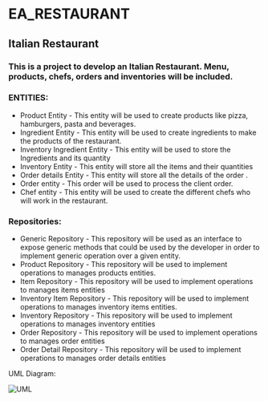 # EA_RESTAURANT

## Italian Restaurant

### This is a project to develop an Italian Restaurant. Menu, products, chefs, orders and inventories will be included.

### ENTITIES:

* Product Entity - This entity will be used to create products like pizza, hamburgers, pasta and beverages.
* Ingredient Entity - This entity will be used to create ingredients to make the products of the restaurant.
* Inventory Ingredient Entity - This entity will be used to store the Ingredients and its quantity
* Inventory Entity - This entity will store all the items and their quantities
* Order details Entity - This entity will store all the details of the order .
* Order entity - This order will be used to process the client order.
* Chef entity - This entity will be used to create the different chefs who will work in the restaurant.

### Repositories:

* Generic Repository - This repository will be used as an interface to expose generic methods that could be used by
  the developer in order to implement generic operation over a given entity.
* Product Repository - This repository will be used to implement operations to manages products entities.
* Item Repository - This repository will be used to implement operations to manages items entities
* Inventory Item Repository - This repository will be used to implement operations to manages inventory items entities.
* Inventory Repository - This repository will be used to implement operations to manages inventory entities
* Order Repository - This repository will be used to implement operations to manages order entities
* Order Detail Repository - This repository will be used to implement operations to manages order details entities


UML Diagram:

![UML](https://github.com/eapg/EA_RESTAURANT/blob/feature/order-detail-repository/UML_Diagram.png?raw=true)




